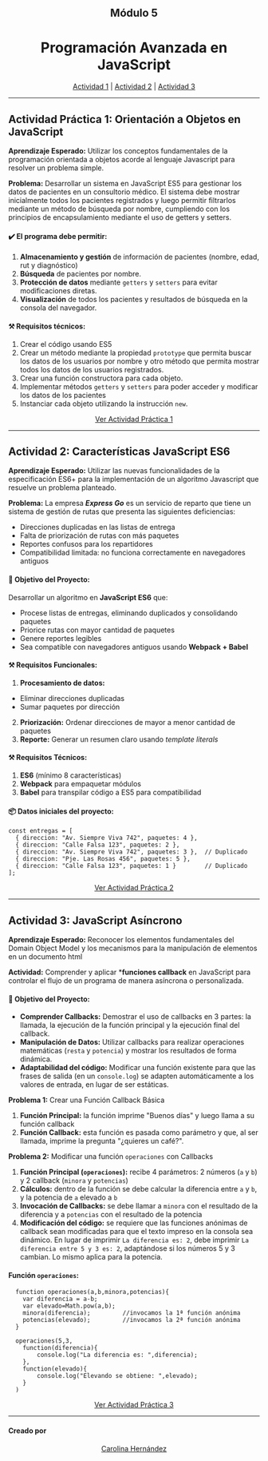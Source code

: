<h2 align=center > Módulo 5</h2>
<h1 align=center > Programación Avanzada en JavaScript</h1>

<p align="center"> 
  <a href="#actividad1">Actividad 1</a> | 
	<a href="#actividad2">Actividad 2</a> | 
	<a href="#actividad3">Actividad 3</a> 
</p>

-----

<a name="actividad1">

## Actividad Práctica 1: Orientación a Objetos en JavaScript</a>

**Aprendizaje Esperado:** Utilizar los conceptos fundamentales de la programación orientada a objetos acorde al lenguaje Javascript para resolver un problema simple.

**Problema:** Desarrollar un sistema en JavaScript ES5 para gestionar los datos de pacientes en un consultorio médico. El sistema debe mostrar inicialmente todos los pacientes registrados y luego permitir filtrarlos mediante un método de búsqueda por nombre, cumpliendo con los principios de encapsulamiento mediante el uso de getters y setters.

#### ✔️ El programa debe permitir:

1. **Almacenamiento y gestión** de información de pacientes (nombre, edad, rut y diagnóstico)
2. **Búsqueda** de pacientes por nombre.
3. **Protección de datos** mediante `getters` y `setters` para evitar modificaciones diretas.
4. **Visualización** de todos los pacientes y resultados de búsqueda en la consola del navegador.

#### ⚒️ Requisitos técnicos:
1. Crear el código usando ES5
2. Crear un método mediante la propiedad `prototype` que permita buscar los datos de los usuarios por nombre y otro método que permita mostrar todos los datos de los usuarios registrados.
3. Crear una función constructora para cada objeto.
4. Implementar métodos `getters` y `setters` para poder acceder y modificar los datos de los pacientes
5. Instanciar cada objeto utilizando la instrucción `new`.

<p align="center"> 
  <a href="https://carohernz.github.io/Modulo-5_ABP/ABP1.html">Ver Actividad Práctica 1</a>
</p>

----

<a name="actividad2">

## Actividad 2: Características JavaScript ES6</a>

**Aprendizaje Esperado:** Utilizar las nuevas funcionalidades de la especificación ES6+ para la implementación de un algoritmo Javascript que resuelve un problema planteado.

**Problema:** La empresa ***Express Go*** es un servicio de reparto que tiene un sistema de gestión de rutas que presenta las siguientes deficiencias:

* Direcciones duplicadas en las listas de entrega
* Falta de priorización de rutas con más paquetes
* Reportes confusos para los repartidores
* Compatibilidad limitada: no funciona correctamente en navegadores antiguos

#### 🎯 Objetivo del Proyecto:
Desarrollar un algoritmo en **JavaScript ES6** que:

  * Procese listas de entregas, eliminando duplicados y consolidando paquetes
  * Priorice rutas con mayor cantidad de paquetes
  * Genere reportes legibles
  * Sea compatible con navegadores antiguos usando **Webpack + Babel**

#### ⚒️ Requisitos Funcionales:

1. **Procesamiento de datos:**
  * Eliminar direcciones duplicadas
  * Sumar paquetes por dirección
2. **Priorización:** Ordenar direcciones de mayor a menor cantidad de paquetes
3. **Reporte:** Generar un resumen claro usando *template literals*

#### ⚒️ Requisitos Técnicos:
1. **ES6** (mínimo 8 características)
2. **Webpack** para empaquetar módulos
3. **Babel** para transpilar código a ES5 para compatibilidad

#### 📦 Datos iniciales del proyecto:

````
const entregas = [
  { direccion: "Av. Siempre Viva 742", paquetes: 4 },
  { direccion: "Calle Falsa 123", paquetes: 2 },
  { direccion: "Av. Siempre Viva 742", paquetes: 3 },  // Duplicado
  { direccion: "Pje. Las Rosas 456", paquetes: 5 },
  { direccion: "Calle Falsa 123", paquetes: 1 }        // Duplicado
];
````


<p align="center"> 
  <a href="https://carohernz.github.io/Modulo-5_ABP/ABP2.html">Ver Actividad Práctica 2</a>
</p>

----

<a name="actividad3">

## Actividad 3: JavaScript Asíncrono </a>

**Aprendizaje Esperado:** Reconocer los elementos fundamentales del Domain Object Model y los mecanismos para la manipulación de elementos en un documento html

**Actividad:** Comprender y aplicar ***funciones callback** en JavaScript para controlar el flujo de un programa de manera asíncrona o personalizada.

#### 🎯 Objetivo del Proyecto:

* **Comprender Callbacks:** Demostrar el uso de callbacks en 3 partes: la llamada, la ejecución de la función principal y la ejecución final del callback.
* **Manipulación de Datos:** Utilizar callbacks para realizar operaciones matemáticas (`resta` y `potencia`) y mostrar los resultados de forma dinámica.
* **Adaptabilidad del código:** Modificar una función existente para que las frases de salida (en un `console.log`) se adapten automáticamente a los valores de entrada, en lugar de ser estáticas.

**Problema 1:** Crear una Función Callback Básica

1. **Función Principal:** la función imprime "Buenos días" y luego llama a su función callback
2. **Función Callback:** esta función es pasada como parámetro y que, al ser llamada, imprime la pregunta "¿quieres un café?".

**Problema 2:** Modificar una función `operaciones` con Callbacks

1. **Función Principal (`operaciones`):** recibe 4 parámetros: 2 números (`a` y `b`) y 2 callback (`minora` y `potencias`)
2. **Cálculos:** dentro de la función se debe calcular la diferencia entre `a` y `b`, y la potencia de `a` elevado a `b`
3. **Invocación de Callbacks:** se debe llamar a `minora` con el resultado de la diferencia y a `potencias` con el resultado de la potencia
4. **Modificación del código:** se requiere que las funciones anónimas de callback sean modificadas para que el texto impreso en la consola sea dinámico. En lugar de imprimir `La diferencia es: 2`, debe imprimir `La diferencia entre 5 y 3 es: 2`, adaptándose si los números 5 y 3 cambian. Lo mismo aplica para la potencia.

#### Función `operaciones`:

````
  function operaciones(a,b,minora,potencias){
    var diferencia = a-b;
    var elevado=Math.pow(a,b);
    minora(diferencia);         //invocamos la 1ª función anónima
    potencias(elevado);         //invocamos la 2ª función anónima
  }

  operaciones(5,3,
    function(diferencia){
        console.log("La diferencia es: ",diferencia);
    },
    function(elevado){
        console.log("Elevando se obtiene: ",elevado);
    }
  )
````


<p align="center"> 
  <a href="https://carohernz.github.io/Modulo-5_ABP/ABP3.html">Ver Actividad Práctica 3</a>
</p>

----

#### Creado por
<p align="center"> 
  <a href="https://github.com/CaroHernz">Carolina Hernández</a>
</p>
